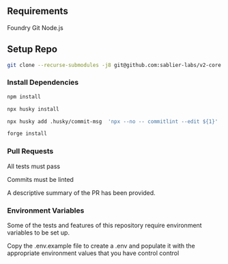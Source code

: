 ## Requirements

Foundry
Git
Node.js

## Setup Repo

```bash
git clone --recurse-submodules -j8 git@github.com:sablier-labs/v2-core.git
```

### Install Dependencies

```bash
npm install

npx husky install

npx husky add .husky/commit-msg  'npx --no -- commitlint --edit ${1}'

forge install
```

### Pull Requests

All tests must pass

Commits must be linted

A descriptive summary of the PR has been provided.

### Environment Variables

Some of the tests and features of this repository require environment variables to be set up.

Copy the .env.example file to create a .env and populate it with the appropriate environment values that you have control control
